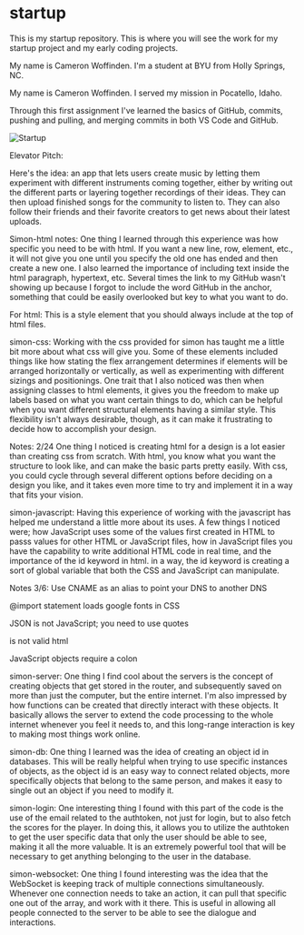 # startup
This is my startup repository. 
This is where you will see the work for my startup project and my early coding projects.

My name is Cameron Woffinden. I'm a student at BYU from Holly Springs, NC.

My name is Cameron Woffinden. I served my mission in Pocatello, Idaho.

Through this first assignment I've learned the basics of GitHub, commits, pushing and pulling, and merging commits in both VS Code and GitHub.

![Startup](https://user-images.githubusercontent.com/123421685/215222030-b09f1490-9445-4bc5-9f15-cb6557bbe1c3.jpg)

Elevator Pitch:

Here's the idea: an app that lets users create music by letting them experiment with different instruments coming together, either by writing out the different parts or layering together recordings of their ideas. They can then upload finished songs for the community to listen to. They can also follow their friends and their favorite creators to get news about their latest uploads.

Simon-html notes:
One thing I learned through this experience was how specific you need to be with html. If you want a new line, row, element, etc., it will not give you one until you specify the old one has ended and then create a new one. I also learned the importance of including text inside the html paragraph, hypertext, etc. Several times the link to my GitHub wasn't showing up because I forgot to include the word GitHub in the anchor, something that could be easily overlooked but key to what you want to do.

For html: This is a style element that you should always include at the top of html files.
<meta
  name="viewport"
  content=
    "width=device-width, initial-scale=1"
/>

simon-css: Working with the css provided for simon has taught me a little bit more about what css will give you. Some of these elements included things like how stating the flex arrangement determines if elements will be arranged horizontally or vertically, as well as experimenting with different sizings and positionings. One trait that I also noticed was then when assigning classes to html elements, it gives you the freedom to make up labels based on what you want certain things to do, which can be helpful when you want different structural elements having a similar style. This flexibility isn't always desirable, though, as it can make it frustrating to decide how to accomplish your design.

Notes: 2/24
One thing I noticed is creating html for a design is a lot easier than creating css from scratch. With html, you know what you want the structure to look like, and can make the basic parts pretty easily. With css, you could cycle through several different options before deciding on a design you like, and it takes even more time to try and implement it in a way that fits your vision.

simon-javascript: Having this experience of working with the javascript has helped me understand a little more about its uses. A few things I noticed were; how JavaScript uses some of the values first created in HTML to passs values for other HTML or JavaScript files, how in JavaScript files you have the capability to write additional HTML code in real time, and the importance of the id keyword in html. in a way, the id keyword is creating a sort of global variable that both the CSS and JavaScript can manipulate. 

Notes 3/6:
Use CNAME as an alias to point your DNS to another DNS

@import statement loads google fonts in CSS

JSON is not JavaScript; you need to use quotes

<javascript> is not valid html

JavaScript objects require a colon

simon-server: One thing I find cool about the servers is the concept of creating objects that get stored in the router, and subsequently saved on more than just the computer, but the entire internet. I'm also impressed by how functions can be created that directly interact with these objects. It basically allows the server to extend the code processing to the whole internet whenever you feel it needs to, and this long-range interaction is key to making most things work online.

simon-db: One thing I learned was the idea of creating an object id in databases. This will be really helpful when trying to use specific instances of objects, as the object id is an easy way to connect related objects, more specifically objects that belong to the same person, and makes it easy to single out an object if you need to modify it.

simon-login: One interesting thing I found with this part of the code is the use of the email related to the authtoken, not just for login, but to also fetch the scores for the player. In doing this, it allows you to utilize the authtoken to get the user specific data that only the user should be able to see, making it all the more valuable. It is an extremely powerful tool that will be necessary to get anything belonging to the user in the database.
  
simon-websocket: One thing I found interesting was the idea that the WebSocket is keeping track of multiple connections simultaneously. Whenever one connection needs to take an action, it can pull that specific one out of the array, and work with it there. This is useful in allowing all people connected to the server to be able to see the dialogue and interactions.
